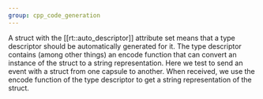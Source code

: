 ```yaml
---
group: cpp_code_generation
---
```

A struct with the [[rt::auto_descriptor]] attribute set means that a type descriptor should be automatically generated for it. The type descriptor contains (among other things) an encode function that can convert an instance of the struct to a string representation. Here we test to send an event with a struct from one capsule to another. When received, we use the encode function of the type descriptor to get a string representation of the struct.